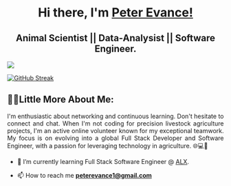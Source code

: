 <h1 align="center">Hi there, I'm <a href="https://github.com/peter-evance"> Peter Evance!</a></h1>

<h2 align="center"> Animal Scientist || Data-Analysist || Software Engineer.</h2>

<img src = "https://github-readme-stats.vercel.app/api?username=peter-evance&&show_icons=true&title_color=ffffff&icon_color=bb2acf&text_color=daf7dc&bg_color=151515">


[![GitHub Streak](https://github-readme-streak-stats.herokuapp.com?user=peter-evance&theme=tokyonight)](https://git.io/streak-stats)

## 🙋‍♂️Little More About Me:
<p align="justify">
 I'm enthusiastic about networking and continuous learning. Don't hesitate to connect and chat. When I'm not coding for precision livestock agriculture projects, I'm an active online volunteer known for my exceptional teamwork. My focus is on evolving into a global Full Stack Developer and Software Engineer, with a passion for leveraging technology in agriculture. 🌐💻🐄
</p>

- 🌱 I’m currently learning Full Stack Software Engineer @ [ALX](https://www.alxafrica.com/).

- 📫 How to reach me **peterevance1@gmail.com**